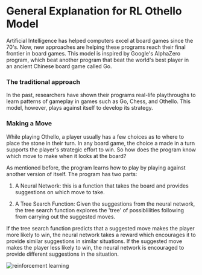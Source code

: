 # **General Explanation for RL Othello Model**

Artificial Intelligence has helped computers excel at board games since the 70's. Now, new approaches are helping these programs reach their final frontier in board games. This model is inspired by Google's AlphaZero program, which beat another program that beat the world's best player in an ancient Chinese board game called Go.

### The traditional approach

In the past, researchers have shown their programs real-life playthroughs to learn patterns of gameplay in games such as Go, Chess, and Othello. This model, however, plays against itself to develop its strategy. 

### Making a Move

While playing Othello, a player usually has a few choices as to where to place the stone in their turn. In any board game, the choice a made in a turn supports the player's strategic effort to win. So how does the program know which move to make when it looks at the board?

As mentioned before, the program learns how to play by playing against another version of itself. The program has two parts:

1. A Neural Network: this is a function that takes the board and provides suggestions on which move to take.

2. A Tree Search Function: Given the suggestions from the neural network, the tree search function explores the 'tree' of possiblilities following from carrying out the suggested moves.

If the tree search function predicts that a suggested move makes the player more likely to win, the neural network takes a reward which encourages it to provide similar suggestions in similar situations. If the suggested move makes the player less likely to win, the neural network is encouraged to provide different suggestions in the situation.

![reinforcement learning](https://hub.packtpub.com/wp-content/uploads/2019/12/reinforcement-learning-768x626.png)
